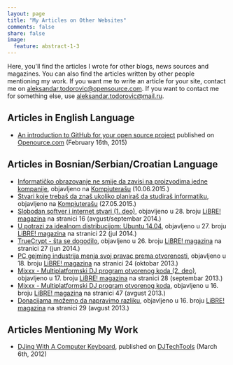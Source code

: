 ```yaml
---
layout: page
title: "My Articles on Other Websites"
comments: false
share: false
image:
  feature: abstract-1-3
---
```


Here, you'll find the articles I wrote for other blogs, news sources and magazines. You can also find the articles written by other people mentioning my work. If you want me to write an article for your site, contact me on [aleksandar.todorovic@opensource.com](aleksandar.todorovic@opensource.com). If you want to contact me for something else, use [aleksandar.todorovic@mail.ru](aleksandar.todorovic@mail.ru).

## Articles in English Language

* [An introduction to GitHub for your open source project](http://opensource.com/life/15/2/beginners-guide-github) published on [Openource.com](http://opensource.com/) (February 16th, 2015)

## Articles in Bosnian/Serbian/Croatian Language

* [Informatičko obrazovanje ne smije da zavisi na proizvodima jedne kompanije](http://kompjuteras.com/informaticko-obrazovanje-ne-smije-da-zavisi-na-proizvodima-jedne-kompanije/), objavljeno na [Kompjuterašu](http://kompjuteras.com/) (10.06.2015.)
* [Stvari koje trebaš da znaš ukoliko planiraš da studiraš informatiku](http://kompjuteras.com/stvari-koje-trebas-da-znas-ukoliko-planiras-da-studiras-informatiku/), objavljeno na [Kompjuterašu](http://kompjuteras.com/) (27.05.2015.)
* [Slobodan softver i internet stvari (1. deo)](https://libre.lugons.org/index.php/broj-28/), objavljeno u 28. broju [LiBRE! magazina](https://libre.lugons.org/) na stranici 16 (avgust/septembar 2014.)
* [U potrazi za idealnom distribucijom: Ubuntu 14.04](https://libre.lugons.org/index.php/broj-27/), objavljeno u 27. broju [LiBRE! magazina](https://libre.lugons.org/) na stranici 22 (jul 2014.)
* [TrueCrypt - šta se dogodilo](https://libre.lugons.org/index.php/broj-26/), objavljeno u 26. broju [LiBRE! magazina](https://libre.lugons.org/) na stranici 27 (jun 2014.)
* [PC gejming industrija menja svoj pravac prema otvorenosti](https://libre.lugons.org/index.php/broj_18/), objavljeno u 18. broju [LiBRE! magazina](https://libre.lugons.org/) na stranici 24 (oktobar 2013.)
* [Mixxx - Multiplatformski DJ program otvorenog koda (2. deo)](https://libre.lugons.org/index.php/broj_17/), objavljeno u 17. broju [LiBRE! magazina](https://libre.lugons.org/) na stranici 28 (septembar 2013.)
* [Mixxx - Multiplatformski DJ program otvorenog koda](https://libre.lugons.org/index.php/broj_16/), objavljeno u 16. broju [LiBRE! magazina](https://libre.lugons.org/) na stranici 47 (avgust 2013.)
* [Donacijama možemo da napravimo razliku](https://libre.lugons.org/index.php/broj_16/), objavljeno u 16. broju [LiBRE! magazina](https://libre.lugons.org/) na stranici 29 (avgust 2013.)

## Articles Mentioning My Work

* [DJing With A Computer Keyboard](http://djtechtools.com/2012/03/06/djing-with-a-computer-keyboard/), published on [DJTechTools](http://djtechtools.com/) (March 6th, 2012)
